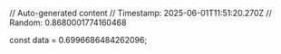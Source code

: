 // Auto-generated content
// Timestamp: 2025-06-01T11:51:20.270Z
// Random: 0.8680001774160468

const data = 0.6996686484262096;